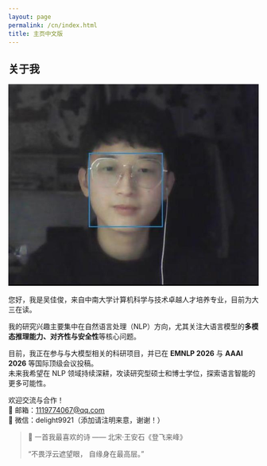 ```yaml
---
layout: page
permalink: /cn/index.html
title: 主页中文版
---
```


## 关于我

<img src="/images/jiajunwu.jpg" class="floatpic">

您好，我是吴佳俊，来自中南大学计算机科学与技术卓越人才培养专业，目前为大三在读。

我的研究兴趣主要集中在自然语言处理（NLP）方向，尤其关注大语言模型的**多模态推理能力、对齐性与安全性**等核心问题。

目前，我正在参与与大模型相关的科研项目，并已在 **EMNLP 2026** 与 **AAAI 2026** 等国际顶级会议投稿。  
未来我希望在 NLP 领域持续深耕，攻读研究型硕士和博士学位，探索语言智能的更多可能性。

欢迎交流与合作！  
📧 邮箱：1119774067@qq.com  
💬 微信：delight9921（添加请注明来意，谢谢！）


> 📖 一首我最喜欢的诗 —— 北宋·王安石《登飞来峰》
> 
>“不畏浮云遮望眼， 自缘身在最高层。”
